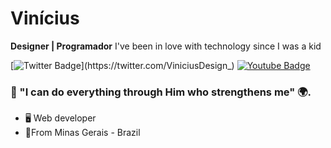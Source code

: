 # Vinícius
**Designer | Programador**
I've been in love with technology since I was a kid

[![Twitter Badge](https://img.shields.io/badge/-@ViniciusDesign_-6633cc?style=flat-square&labelColor=6633cc&logo=twitter&logoColor=white&link=https://twitter.com/ViniciusDesign_)](https://twitter.com/ViniciusDesign_) 
[![Youtube Badge](https://img.shields.io/badge/-Youtube-6633cc?style=flat-square&labelColor=6633cc&logo=youtube&logoColor=white&link=https://www.youtube.com/channel/UCb3bxUMUahihA2rec4BL1iw/videos)](https://www.youtube.com/channel/UCRhKK6VrISnIWPJjYxBPKnA/videos)

### 📖 "I can do everything through Him who strengthens me" 🌍.

 - 🖥️ Web developer
 - 📍From Minas Gerais - Brazil
 
 

